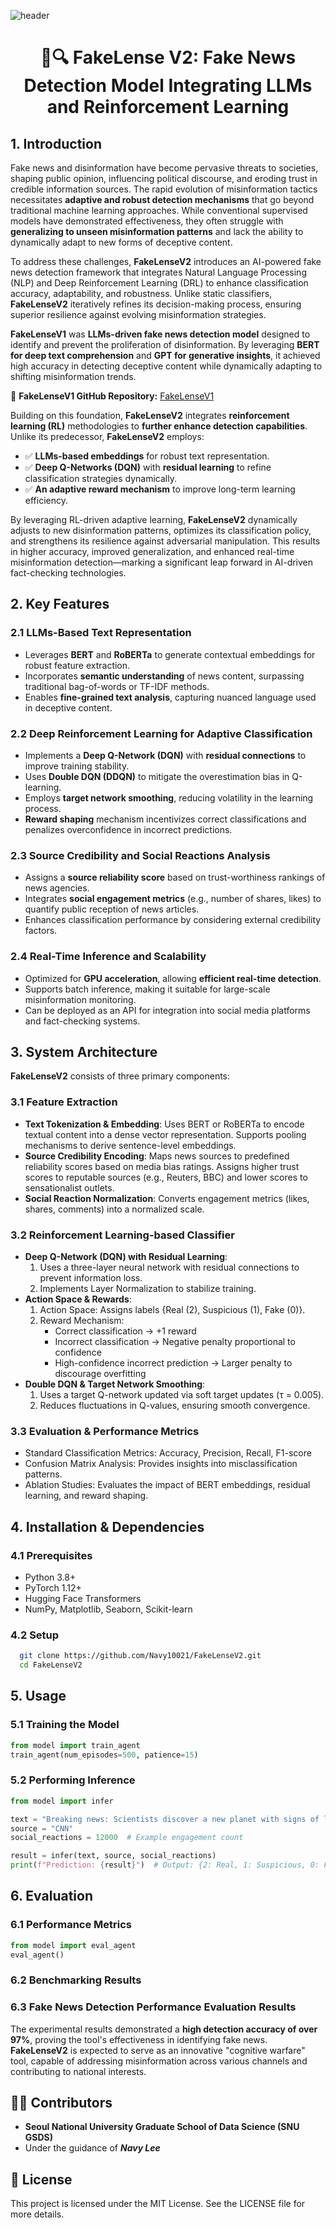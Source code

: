 ![header](https://capsule-render.vercel.app/api?type=waving&color=0:00008B,50:4169E1,100:1E90FF&height=300&section=header&text=FakeLenseV2&fontColor=00008B&fontSize=110&fontAlignY=40&fontAlign=50&animation=fadeIn&fontStyle=stroke)

<div align="center">

# 📰🔍 FakeLense V2: Fake News Detection Model Integrating LLMs and Reinforcement Learning
</div>

## 1. Introduction
Fake news and disinformation have become pervasive threats to societies, shaping public opinion, influencing political discourse, and eroding trust in credible information sources. The rapid evolution of misinformation tactics necessitates **adaptive and robust detection mechanisms** that go beyond traditional machine learning approaches. While conventional supervised models have demonstrated effectiveness, they often struggle with **generalizing to unseen misinformation patterns** and lack the ability to dynamically adapt to new forms of deceptive content.

To address these challenges, **FakeLenseV2** introduces an AI-powered fake news detection framework that integrates Natural Language Processing (NLP) and Deep Reinforcement Learning (DRL) to enhance classification accuracy, adaptability, and robustness. Unlike static classifiers, **FakeLenseV2** iteratively refines its decision-making process, ensuring superior resilience against evolving misinformation strategies.

**FakeLenseV1** was **LLMs-driven fake news detection model** designed to identify and prevent the proliferation of disinformation. By leveraging **BERT for deep text comprehension** and **GPT for generative insights**, it achieved high accuracy in detecting deceptive content while dynamically adapting to shifting misinformation trends.

🔗 **FakeLenseV1 GitHub Repository:** [FakeLenseV1](https://github.com/Navy10021/FakeLense)

Building on this foundation, **FakeLenseV2** integrates **reinforcement learning (RL)** methodologies to **further enhance detection capabilities**. Unlike its predecessor, **FakeLenseV2** employs:
  - ✅ **LLMs-based embeddings** for robust text representation.
  - ✅ **Deep Q-Networks (DQN)** with **residual learning** to refine classification strategies dynamically.
  - ✅ **An adaptive reward mechanism** to improve long-term learning efficiency.

By leveraging RL-driven adaptive learning, **FakeLenseV2** dynamically adjusts to new disinformation patterns, optimizes its classification policy, and strengthens its resilience against adversarial manipulation. This results in higher accuracy, improved generalization, and enhanced real-time misinformation detection—marking a significant leap forward in AI-driven fact-checking technologies.

## 2. Key Features
### 2.1 LLMs-Based Text Representation
  - Leverages **BERT** and **RoBERTa** to generate contextual embeddings for robust feature extraction.
  - Incorporates **semantic understanding** of news content, surpassing traditional bag-of-words or TF-IDF methods.
  - Enables **fine-grained text analysis**, capturing nuanced language used in deceptive content.
    
### 2.2 Deep Reinforcement Learning for Adaptive Classification
  - Implements a **Deep Q-Network (DQN)** with **residual connections** to improve training stability.
  - Uses **Double DQN (DDQN)** to mitigate the overestimation bias in Q-learning.
  - Employs **target network smoothing**, reducing volatility in the learning process.
  - **Reward shaping** mechanism incentivizes correct classifications and penalizes overconfidence in incorrect predictions.
    
### 2.3 Source Credibility and Social Reactions Analysis
  - Assigns a **source reliability score** based on trust-worthiness rankings of news agencies.
  - Integrates **social engagement metrics** (e.g., number of shares, likes) to quantify public reception of news articles.
  - Enhances classification performance by considering external credibility factors.
    
### 2.4 Real-Time Inference and Scalability
  - Optimized for **GPU acceleration**, allowing **efficient real-time detection**.
  - Supports batch inference, making it suitable for large-scale misinformation monitoring.
  - Can be deployed as an API for integration into social media platforms and fact-checking systems.

## 3. System Architecture
**FakeLenseV2** consists of three primary components:
### 3.1 Feature Extraction
  - **Text Tokenization & Embedding**: Uses BERT or RoBERTa to encode textual content into a dense vector representation. Supports pooling mechanisms to derive sentence-level embeddings.
  - **Source Credibility Encoding**: Maps news sources to predefined reliability scores based on media bias ratings. Assigns higher trust scores to reputable sources (e.g., Reuters, BBC) and lower scores to sensationalist outlets.
  - **Social Reaction Normalization**: Converts engagement metrics (likes, shares, comments) into a normalized scale.
    
### 3.2 Reinforcement Learning-based Classifier
  - **Deep Q-Network (DQN) with Residual Learning**:
    1) Uses a three-layer neural network with residual connections to prevent information loss.
    2) Implements Layer Normalization to stabilize training.
  - **Action Space & Rewards**:
    1) Action Space: Assigns labels {Real (2), Suspicious (1), Fake (0)}.
    2) Reward Mechanism:
        - Correct classification → +1 reward
        - Incorrect classification → Negative penalty proportional to confidence
        - High-confidence incorrect prediction → Larger penalty to discourage overfitting
  - **Double DQN & Target Network Smoothing**:
    1) Uses a target Q-network updated via soft target updates (τ = 0.005).
    2) Reduces fluctuations in Q-values, ensuring smooth convergence.
       
### 3.3 Evaluation & Performance Metrics
  - Standard Classification Metrics: Accuracy, Precision, Recall, F1-score
  - Confusion Matrix Analysis: Provides insights into misclassification patterns.
  - Ablation Studies: Evaluates the impact of BERT embeddings, residual learning, and reward shaping.
    
## 4. Installation & Dependencies
### 4.1 Prerequisites
  - Python 3.8+
  - PyTorch 1.12+
  - Hugging Face Transformers
  - NumPy, Matplotlib, Seaborn, Scikit-learn
    
### 4.2 Setup
 ```bash
   git clone https://github.com/Navy10021/FakeLenseV2.git
   cd FakeLenseV2
   ```

## 5. Usage
### 5.1 Training the Model
 ```python
from model import train_agent
train_agent(num_episodes=500, patience=15)

   ```

### 5.2 Performing Inference
 ```python
from model import infer

text = "Breaking news: Scientists discover a new planet with signs of life."
source = "CNN"
social_reactions = 12000  # Example engagement count

result = infer(text, source, social_reactions)
print(f"Prediction: {result}")  # Output: {2: Real, 1: Suspicious, 0: Fake}

   ```

## 6. Evaluation
### 6.1 Performance Metrics
 ```python
from model import eval_agent
eval_agent()

   ```

### 6.2 Benchmarking Results

### 6.3 Fake News Detection Performance Evaluation Results
The experimental results demonstrated a **high detection accuracy of over 97%**, proving the tool's effectiveness in identifying fake news. **FakeLenseV2** is expected to serve as an innovative "cognitive warfare" tool, capable of addressing misinformation across various channels and contributing to national interests.

## 👨‍💻 Contributors
- **Seoul National University Graduate School of Data Science (SNU GSDS)**
- Under the guidance of ***Navy Lee***

## 📜 License
This project is licensed under the MIT License. See the LICENSE file for more details.
